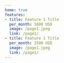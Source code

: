 ```yaml
---
home: true
features:
- title: Feature 1 Title
  per_month: 1600 USD
  image: /page1.jpeg
  link: /page1/ 
- title: Feature 1 Title
  per_month: 2500 USD
  image: /page1.jpeg
  link: /page1/
---
```

